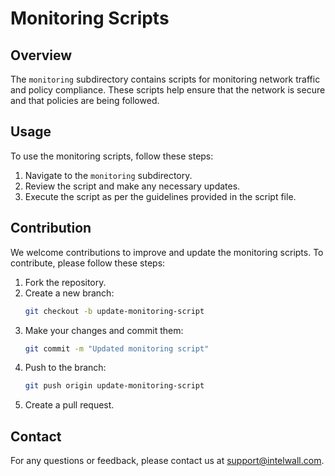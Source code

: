 # Monitoring Scripts

## Overview
The `monitoring` subdirectory contains scripts for monitoring network traffic and policy compliance. These scripts help ensure that the network is secure and that policies are being followed.

## Usage
To use the monitoring scripts, follow these steps:
1. Navigate to the `monitoring` subdirectory.
2. Review the script and make any necessary updates.
3. Execute the script as per the guidelines provided in the script file.

## Contribution
We welcome contributions to improve and update the monitoring scripts. To contribute, please follow these steps:
1. Fork the repository.
2. Create a new branch:
    ```bash
    git checkout -b update-monitoring-script
    ```
3. Make your changes and commit them:
    ```bash
    git commit -m "Updated monitoring script"
    ```
4. Push to the branch:
    ```bash
    git push origin update-monitoring-script
    ```
5. Create a pull request.

## Contact
For any questions or feedback, please contact us at support@intelwall.com.
